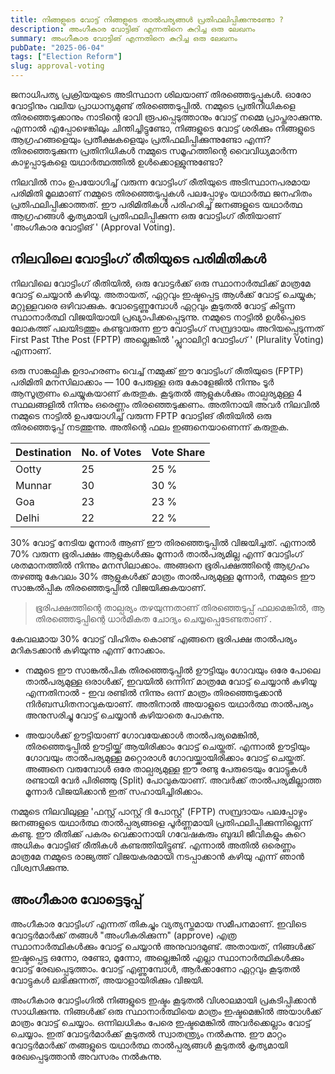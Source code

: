 ```yaml
---
title: നിങ്ങളുടെ വോട്ട് നിങ്ങളുടെ താൽപര്യങ്ങൾ പ്രതിഫലിപ്പിക്കുന്നുണ്ടോ ?
description: അംഗീകാര വോട്ടിങ് എന്നതിനെ കുറിച്ച ഒരു ലേഖനം
summary: അംഗീകാര വോട്ടിങ് എന്നതിനെ കുറിച്ച ഒരു ലേഖനം
pubDate: "2025-06-04"
tags: ["Election Reform"]
slug: approval-voting
---
```

ജനാധിപത്യ പ്രക്രിയയുടെ അടിസ്ഥാന ശിലയാണ് തിരഞ്ഞെടുപ്പുകൾ. ഓരോ വോട്ടിനും വലിയ പ്രാധാന്യമുണ്ട് തിരഞ്ഞെടുപ്പിൽ. നമ്മുടെ പ്രതിനിധികളെ തിരഞ്ഞെടുക്കാനും നാടിന്റെ ഭാവി രൂപപ്പെടുത്താനും വോട്ട് നമ്മെ പ്രാപ്തരാക്കുന്നു.  എന്നാൽ എപ്പോഴെങ്കിലും ചിന്തിച്ചിട്ടുണ്ടോ, നിങ്ങളുടെ വോട്ട് ശരിക്കും നിങ്ങളുടെ ആഗ്രഹങ്ങളെയും പ്രതീക്ഷകളെയും പ്രതിഫലിപ്പിക്കുന്നുണ്ടോ എന്ന്? തിരഞ്ഞെടുക്കുന്ന പ്രതിനിധികൾ നമ്മുടെ സമൂഹത്തിന്റെ വൈവിധ്യമാർന്ന കാഴ്ചപ്പാടുകളെ യഥാർത്ഥത്തിൽ ഉൾക്കൊള്ളുന്നുണ്ടോ? 

നിലവിൽ നാം ഉപയോഗിച്ച് വരുന്ന വോട്ടിംഗ് രീതിയുടെ അടിസ്ഥാനപരമായ പരിമിതി മൂലമാണ് നമ്മുടെ തിരഞ്ഞെടുപ്പുകൾ പലപ്പോഴും യഥാർത്ഥ ജനഹിതം പ്രതിഫലിപ്പിക്കാത്തത്. ഈ പരിമിതികൾ പരിഹരിച്ച് ജനങ്ങളുടെ യഥാർത്ഥ ആഗ്രഹങ്ങൾ കൃത്യമായി പ്രതിഫലിപ്പിക്കുന്ന ഒരു വോട്ടിംഗ് രീതിയാണ് 'അംഗീകാര വോട്ടിങ് ' (Approval Voting).

## നിലവിലെ വോട്ടിംഗ് രീതിയുടെ പരിമിതികൾ

നിലവിലെ വോട്ടിംഗ്  രീതിയിൽ, ഒരു വോട്ടർക്ക് ഒരു സ്ഥാനാർത്ഥിക്ക് മാത്രമേ വോട്ട് ചെയ്യാൻ കഴിയൂ. അതായത്, ഏറ്റവും ഇഷ്ടപ്പെട്ട ആൾക്ക് വോട്ട് ചെയ്യുക; മറ്റുള്ളവരെ ഒഴിവാക്കുക. വോട്ടെണ്ണുമ്പോൾ ഏറ്റവും കൂടുതൽ വോട്ട് കിട്ടുന്ന സ്ഥാനാർത്ഥി വിജയിയായി പ്രഖ്യാപിക്കപ്പെടുന്നു. നമ്മുടെ നാട്ടിൽ ഉൾപ്പെടെ ലോകത്ത് പലയിടത്തും കണ്ടുവരുന്ന ഈ വോട്ടിംഗ്  സമ്പ്രദായം അറിയപ്പെടുന്നത് First Past Tthe Post (FPTP) അല്ലെങ്കിൽ 'പ്ലൂറാലിറ്റി വോട്ടിംഗ് ' (Plurality Voting) എന്നാണ്.

ഒരു സാങ്കല്പിക ഉദാഹരണം വെച്ച് നമ്മുക്ക് ഈ വോട്ടിംഗ് രീതിയുടെ (FPTP) പരിമിതി മനസിലാക്കാം — 100 പേരുള്ള ഒരു കോളേജിൽ നിന്നും ടൂർ ആസൂത്രണം ചെയ്യുകയാണ് കരുതുക. കൂടുതൽ ആളുകൾക്കും താല്പര്യമുള്ള 4 സ്ഥലങ്ങളിൽ നിന്നും ഒരെണ്ണം തിരഞ്ഞെടുക്കണം. അതിനായി അവർ നിലവിൽ നമ്മുടെ നാട്ടിൽ ഉപയോഗിച്ച് വരുന്ന FPTP വോട്ടിങ് രീതിയിൽ ഒരു തിരഞ്ഞെടുപ്പ് നടത്തുന്നു. അതിന്റെ ഫലം ഇങ്ങനെയാണെന്ന് കരുതുക.

|     Destination              |     No. of Votes    |     Vote Share     |
| -----------------  | -------------  | -------------  | 
|  Ootty                            |  25                         |   25 %                    | 
|  Munnar                         |  30                         |   30 %                    |
|  Goa                               |  23                         |   23 %                    |
|  Delhi                              |  22                         |   22 %                    |

30% വോട്ട് നേടിയ മൂന്നാർ ആണ് ഈ തിരഞ്ഞെടുപ്പിൽ വിജയിച്ചത്. എന്നാൽ 70% വരുന്ന ഭൂരിപക്ഷം ആളുകൾക്കും മൂന്നാർ താൽപര്യമില്ല എന്ന് വോട്ടിംഗ് ശതമാനത്തിൽ നിന്നും മനസിലാക്കാം. അങ്ങനെ ഭൂരിപക്ഷത്തിന്റെ ആഗ്രഹം തഴഞ്ഞു കേവലം 30% ആളുകൾക്ക് മാത്രം താൽപര്യമുള്ള  മൂന്നാർ, നമ്മുടെ ഈ സാങ്കൽപ്പിക തിരഞ്ഞെടുപ്പിൽ വിജയിക്കുകയാണ്. 

> ഭൂരിപക്ഷത്തിന്റെ താല്പര്യം തഴയുന്നതാണ് തിരഞ്ഞെടുപ്പ് ഫലമെങ്കിൽ, ആ തിരഞ്ഞെടുപ്പിന്റെ ധാർമികത ചോദ്യം ചെയ്യപ്പെടേണ്ടതാണ് .

കേവലമായ 30% വോട്ട് വിഹിതം കൊണ്ട് എങ്ങനെ ഭൂരിപക്ഷ താൽപര്യം മറികടക്കാൻ കഴിയുന്നു എന്ന് നോക്കാം.

- നമ്മുടെ ഈ സാങ്കൽപിക തിരഞ്ഞെടുപ്പിൽ ഊട്ടിയും ഗോവയും ഒരേ പോലെ താൽപര്യമുള്ള ഒരാൾക്ക്, ഇവയിൽ ഒന്നിന് മാത്രമേ വോട്ട് ചെയ്യാൻ കഴിയൂ എന്നതിനാൽ - ഇവ രണ്ടിൽ നിന്നും ഒന്ന് മാത്രം തിരഞ്ഞെടുക്കാൻ നിർബന്ധിതനാവുകയാണ്. അതിനാൽ അയാളുടെ യഥാർത്ഥ താൽപര്യം അനുസരിച്ചു വോട്ട് ചെയ്യാൻ കഴിയാതെ പോകുന്നു. 

- അയാൾക്ക് ഊട്ടിയാണ് ഗോവയേക്കാൾ താൽപര്യമെങ്കിൽ, തിരഞ്ഞെടുപ്പിൽ ഊട്ടിയ്ക്ക് ആയിരിക്കാം വോട്ട് ചെയ്തത്. എന്നാൽ ഊട്ടിയും ഗോവയും താൽപര്യമുള്ള മറ്റൊരാൾ ഗോവയ്ക്കായിരിക്കാം വോട്ട് ചെയ്തത്. അങ്ങനെ വരുമ്പോൾ ഒരേ താല്പര്യമുള്ള ഈ രണ്ടു പേരുടെയും വോട്ടുകൾ രണ്ടായി വേർ പിരിഞ്ഞു (Split) പോവുകയാണ്. അവർക്ക് താൽപര്യമില്ലാത്ത മൂന്നാർ വിജയിക്കാൻ ഇത് സഹായിച്ചിരിക്കാം.

നമ്മുടെ നിലവിലുള്ള 'ഫസ്റ്റ് പാസ്റ്റ് ദി പോസ്റ്റ്' (FPTP) സമ്പ്രദായം പലപ്പോഴും ജനങ്ങളുടെ യഥാർത്ഥ താൽപ്പര്യങ്ങളെ പൂർണ്ണമായി പ്രതിഫലിപ്പിക്കുന്നില്ലെന്ന് കണ്ടു. ഈ രീതിക്ക് പകരം വെക്കാനായി ഗവേഷകരും ബുദ്ധി ജീവികളും കുറെ അധികം വോട്ടിങ് രീതികൾ കണ്ടത്തിയിട്ടുണ്ട്. എന്നാൽ അതിൽ ഒരെണ്ണം മാത്രമേ നമ്മുടെ രാജ്യത്ത് വിജയകരമായി നടപ്പാക്കാൻ കഴിയു എന്ന് ഞാൻ വിശ്വസിക്കുന്നു. 

## അംഗീകാര വോട്ടെടുപ്പ് 

അംഗീകാര വോട്ടിംഗ് എന്നത് തികച്ചും വ്യത്യസ്തമായ സമീപനമാണ്. ഇവിടെ വോട്ടർമാർക്ക് തങ്ങൾ "അംഗീകരിക്കുന്ന" (approve) എത്ര സ്ഥാനാർത്ഥികൾക്കും വോട്ട് ചെയ്യാൻ അനുവാദമുണ്ട്. അതായത്, നിങ്ങൾക്ക് ഇഷ്ടപ്പെട്ട ഒന്നോ, രണ്ടോ, മൂന്നോ, അല്ലെങ്കിൽ എല്ലാ സ്ഥാനാർത്ഥികൾക്കും വോട്ട് രേഖപ്പെടുത്താം. വോട്ട് എണ്ണുമ്പോൾ, ആർക്കാണോ ഏറ്റവും കൂടുതൽ വോട്ടുകൾ ലഭിക്കുന്നത്, അയാളായിരിക്കും വിജയി.

അംഗീകാര വോട്ടിംഗിൽ നിങ്ങളുടെ ഇഷ്ടം കൂടുതൽ വിശാലമായി പ്രകടിപ്പിക്കാൻ സാധിക്കുന്നു. നിങ്ങൾക്ക് ഒരു സ്ഥാനാർത്ഥിയെ മാത്രം ഇഷ്ടമെങ്കിൽ അയാൾക്ക് മാത്രം വോട്ട് ചെയ്യാം. ഒന്നിലധികം പേരെ ഇഷ്ടമെങ്കിൽ അവർക്കെല്ലാം വോട്ട് ചെയ്യാം. ഇത് വോട്ടർമാർക്ക് കൂടുതൽ സ്വാതന്ത്ര്യം നൽകുന്നു. ഈ മാറ്റം വോട്ടർമാർക്ക് തങ്ങളുടെ യഥാർത്ഥ താൽപ്പര്യങ്ങൾ കൂടുതൽ കൃത്യമായി രേഖപ്പെടുത്താൻ അവസരം നൽകുന്നു.